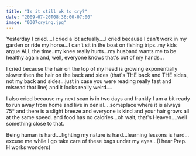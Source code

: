 ```yaml
---
title: "Is it still ok to cry?"
date: "2009-07-20T08:36:00-07:00"
image: "0307crying.jpg"
---
```


Yesterday I cried....I cried a lot actually....I cried because I can't work in my garden or ride my horse...I can't sit in the boat on fishing trips..my kids argue ALL the time..my knee really hurts...my husband wants me to be healthy again and, well, everyone knows that's out of my hands...

I cried because the hair on the top of my head is growing exponentially slower then the hair on the back and sides (that's THE back and THE sides, not my back and sides...just in case you were reading really fast and misread that line) and it looks really weird....

I also cried because my next scan is in two days and frankly I am a bit ready to run away from home and live in denial....someplace where it is always 75* and there is a slight breeze and everyone is kind and your hair grows all at the same speed..and food has no calories...oh wait, that's Heaven....well something close to that.

Being human is hard....fighting my nature is hard...learning lessons is hard...
excuse me while I go take care of these bags under my eyes...(I hear Prep. H works wonders)